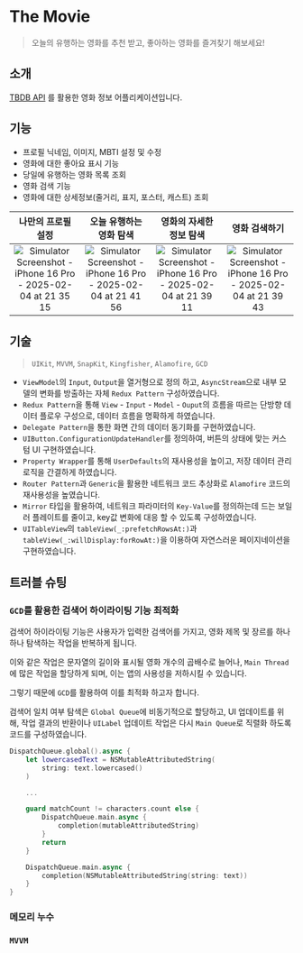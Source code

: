# The Movie
> 오늘의 유행하는 영화를 추천 받고, 좋아하는 영화를 즐겨찾기 해보세요!

## 소개
[TBDB API](https://developer.themoviedb.org/docs/getting-started) 를 활용한 영화 정보 어플리케이션입니다.

## 기능
- 프로필 닉네임, 이미지, MBTI 설정 및 수정
- 영화에 대한 좋아요 표시 기능
- 당일에 유행하는 영화 목록 조회
- 영화 검색 기능
- 영화에 대한 상세정보(줄거리, 표지, 포스터, 캐스트) 조회

나만의 프로필 설정 | 오늘 유행하는 영화 탐색 | 영화의 자세한 정보 탐색 | 영화 검색하기
|:----------:|:----------:|:----------:|:----------:|
![Simulator Screenshot - iPhone 16 Pro - 2025-02-04 at 21 35 15](https://github.com/user-attachments/assets/cda805d5-a470-48ea-a627-6901692cf8d3) | ![Simulator Screenshot - iPhone 16 Pro - 2025-02-04 at 21 41 56](https://github.com/user-attachments/assets/80280447-2b7d-4ced-bd92-bdb41c3ab7dd) | ![Simulator Screenshot - iPhone 16 Pro - 2025-02-04 at 21 39 11](https://github.com/user-attachments/assets/4cba7f71-deec-442a-aecf-435b411fbd5c) | ![Simulator Screenshot - iPhone 16 Pro - 2025-02-04 at 21 39 43](https://github.com/user-attachments/assets/db53cc3a-ab16-4b6a-9aa9-fb0050bb8f50)

## 기술
> `UIKit`, `MVVM`, `SnapKit`, `Kingfisher`, `Alamofire`, `GCD`
- `ViewModel`의 `Input`, `Output`을 열거형으로 정의 하고, `AsyncStream`으로 내부 모델의 변화를 방출하는 자체 `Redux Pattern` 구성하였습니다.
- `Redux Pattern`을 통해 `View` - `Input` - `Model` - `Ouput`의 흐름을 따르는 단방향 데이터 플로우 구성으로, 데이터 흐름을 명확하게 하였습니다.
- `Delegate Pattern`을 통한 화면 간의 데이터 동기화를 구현하였습니다.
- `UIButton.ConfigurationUpdateHandler`를 정의하여, 버튼의 상태에 맞는 커스텀 UI 구현하였습니다.
- `Property Wrapper`를 통해 `UserDefaults`의 재사용성을 높이고, 저장 데이터 관리 로직을 간결하게 하였습니다.
- `Router Pattern`과 `Generic`을 활용한 네트워크 코드 추상화로 `Alamofire` 코드의 재사용성을 높였습니다.
- `Mirror` 타입을 활용하여, 네트워크 파라미터의 `Key-Value`를 정의하는데 드는 보일러 플레이트를 줄이고, key값 변화에 대응 할 수 있도록 구성하였습니다.
- `UITableView`의 `tableView(_:prefetchRowsAt:)`과 `tableView(_:willDisplay:forRowAt:)`을 이용하여 자연스러운 페이지네이션을 구현하였습니다.


## 트러블 슈팅
### `GCD`를 활용한 검색어 하이라이팅 기능 최적화
검색어 하이라이팅 기능은 사용자가 입력한 검색어를 가지고, 영화 제목 및 장르를 하나하나 탐색하는 작업을 반복하게 됩니다.

이와 같은 작업은 문자열의 길이와 표시될 영화 개수의 곱배수로 늘어나, `Main Thread`에 많은 작업을 할당하게 되며, 이는 앱의 사용성을 저하시킬 수 있습니다.

그렇기 때문에 `GCD`를 활용하여 이를 최적화 하고자 합니다.

검색어 일치 여부 탐색은 `Global Queue`에 비동기적으로 할당하고, UI 업데이트를 위해, 작업 결과의 반환이나 `UILabel` 업데이트 작업은 다시 `Main Queue`로 직렬화 하도록 코드를 구성하였습니다.
```Swift
DispatchQueue.global().async {
	let lowercasedText = NSMutableAttributedString(
		string: text.lowercased()
	)

	...

	guard matchCount != characters.count else {
		DispatchQueue.main.async {
			completion(mutableAttributedString)
		}
		return
	}

	DispatchQueue.main.async {
		completion(NSMutableAttributedString(string: text))
	}
}
```

### 메모리 누수

### `MVVM`

